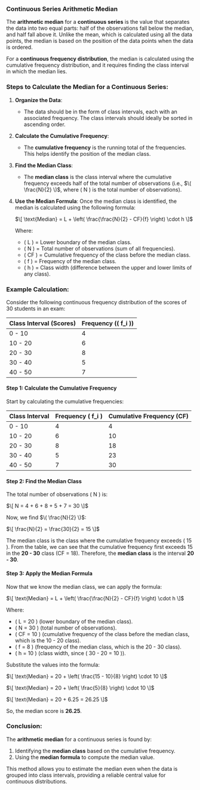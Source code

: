 ### **Continuous Series Arithmetic Median**

The **arithmetic median** for a **continuous series** is the value that separates the data into two equal parts: half of the observations fall below the median, and half fall above it. Unlike the mean, which is calculated using all the data points, the median is based on the position of the data points when the data is ordered.

For a **continuous frequency distribution**, the median is calculated using the cumulative frequency distribution, and it requires finding the class interval in which the median lies.

### **Steps to Calculate the Median for a Continuous Series:**

1. **Organize the Data**:
   - The data should be in the form of class intervals, each with an associated frequency. The class intervals should ideally be sorted in ascending order.

2. **Calculate the Cumulative Frequency**:
   - The **cumulative frequency** is the running total of the frequencies. This helps identify the position of the median class.

3. **Find the Median Class**:
   - The **median class** is the class interval where the cumulative frequency exceeds half of the total number of observations (i.e., $\( \frac{N}{2} \)$, where \( N \) is the total number of observations).

4. **Use the Median Formula**:
   Once the median class is identified, the median is calculated using the following formula:

   $\[
   \text{Median} = L + \left( \frac{\frac{N}{2} - CF}{f} \right) \cdot h
   \]$

   Where:
   - \( L \) = Lower boundary of the median class.
   - \( N \) = Total number of observations (sum of all frequencies).
   - \( CF \) = Cumulative frequency of the class before the median class.
   - \( f \) = Frequency of the median class.
   - \( h \) = Class width (difference between the upper and lower limits of any class).

### **Example Calculation:**

Consider the following continuous frequency distribution of the scores of 30 students in an exam:

| Class Interval (Scores) | Frequency (\( f_i \)) |
|-------------------------|-----------------------|
| 0 - 10                  | 4                     |
| 10 - 20                 | 6                     |
| 20 - 30                 | 8                     |
| 30 - 40                 | 5                     |
| 40 - 50                 | 7                     |

#### **Step 1: Calculate the Cumulative Frequency**

Start by calculating the cumulative frequencies:

| Class Interval | Frequency \( f_i \) | Cumulative Frequency (CF) |
|-----------------|---------------------|---------------------------|
| 0 - 10          | 4                   | 4                         |
| 10 - 20         | 6                   | 10                        |
| 20 - 30         | 8                   | 18                        |
| 30 - 40         | 5                   | 23                        |
| 40 - 50         | 7                   | 30                        |

#### **Step 2: Find the Median Class**

The total number of observations \( N \) is:

$\[
N = 4 + 6 + 8 + 5 + 7 = 30
\]$

Now, we find $\( \frac{N}{2} \)$:

$\[
\frac{N}{2} = \frac{30}{2} = 15
\]$

The median class is the class where the cumulative frequency exceeds \( 15 \). From the table, we can see that the cumulative frequency first exceeds 15 in the **20 - 30** class (CF = 18). Therefore, the **median class** is the interval **20 - 30**.

#### **Step 3: Apply the Median Formula**

Now that we know the median class, we can apply the formula:

$\[
\text{Median} = L + \left( \frac{\frac{N}{2} - CF}{f} \right) \cdot h
\]$

Where:
- \( L = 20 \) (lower boundary of the median class).
- \( N = 30 \) (total number of observations).
- \( CF = 10 \) (cumulative frequency of the class before the median class, which is the 10 - 20 class).
- \( f = 8 \) (frequency of the median class, which is the 20 - 30 class).
- \( h = 10 \) (class width, since \( 30 - 20 = 10 \)).

Substitute the values into the formula:

$\[
\text{Median} = 20 + \left( \frac{15 - 10}{8} \right) \cdot 10
\]$

$\[
\text{Median} = 20 + \left( \frac{5}{8} \right) \cdot 10
\]$

$\[
\text{Median} = 20 + 6.25 = 26.25
\]$

So, the median score is **26.25**.

### **Conclusion:**

The **arithmetic median** for a continuous series is found by:
1. Identifying the **median class** based on the cumulative frequency.
2. Using the **median formula** to compute the median value.

This method allows you to estimate the median even when the data is grouped into class intervals, providing a reliable central value for continuous distributions.
